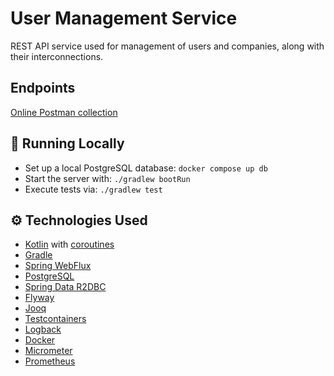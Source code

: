 # User Management Service
REST API service used for management of users and companies, along with their interconnections. 

## Endpoints
[Online Postman collection](https://documenter.getpostman.com/view/19365947/2s9YeD7sov)

## 🚀 Running Locally
* Set up a local PostgreSQL database: `docker compose up db`
* Start the server with: `./gradlew bootRun`
* Execute tests via: `./gradlew test`

## ⚙️ Technologies Used
* [Kotlin](https://kotlinlang.org/) with [coroutines](https://kotlinlang.org/docs/coroutines-overview.html)
* [Gradle](https://gradle.org/)
* [Spring WebFlux](https://docs.spring.io/spring-framework/reference/web/webflux.html)
* [PostgreSQL](https://www.postgresql.org/)
* [Spring Data R2DBC](https://spring.io/projects/spring-data-r2dbc)
* [Flyway](https://flywaydb.org/)
* [Jooq](https://www.jooq.org/)
* [Testcontainers](https://testcontainers.com/)
* [Logback](https://logback.qos.ch/)
* [Docker](https://www.docker.com/)
* [Micrometer](https://micrometer.io/)
* [Prometheus](https://prometheus.io/)

